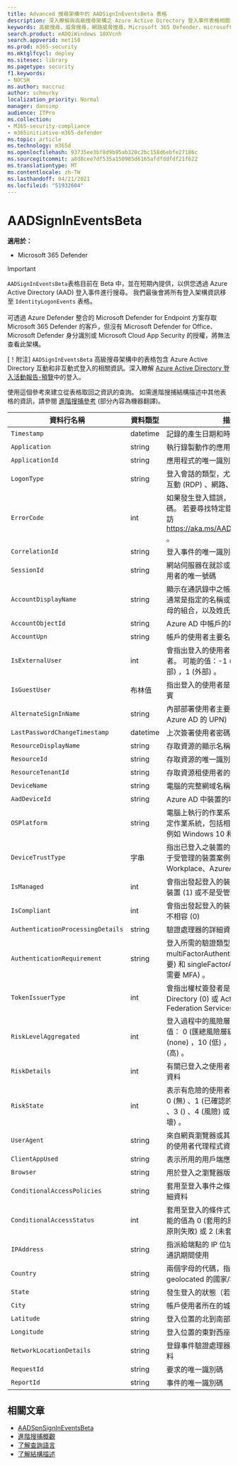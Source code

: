 ```yaml
---
title: Advanced 搜尋架構中的 AADSignInEventsBeta 表格
description: 深入瞭解與高級搜尋架構之 Azure Active Directory 登入事件表格相關的資訊
keywords: 高級搜尋，威脅搜尋，網路威脅搜尋，Microsoft 365 Defender，microsoft 365，m365，search，query，遙測，schema reference，kusto，table，column，data type，description，file，identity，AAD
search.product: eADQiWindows 10XVcnh
search.appverid: met150
ms.prod: m365-security
ms.mktglfcycl: deploy
ms.sitesec: library
ms.pagetype: security
f1.keywords:
- NOCSH
ms.author: maccruz
author: schmurky
localization_priority: Normal
manager: dansimp
audience: ITPro
ms.collection:
- M365-security-compliance
- m365initiative-m365-defender
ms.topic: article
ms.technology: m365d
ms.openlocfilehash: 93735ee3bf8d9b95ab320c2bc158d6ebfe27186c
ms.sourcegitcommit: a8d8cee7df535a150985d6165afdfddfdf21f622
ms.translationtype: MT
ms.contentlocale: zh-TW
ms.lasthandoff: 04/21/2021
ms.locfileid: "51932604"
---
```

# <a name="aadsignineventsbeta"></a>AADSignInEventsBeta

**適用於：**

- Microsoft 365 Defender

>[!IMPORTANT]
> `AADSignInEventsBeta`表格目前在 Beta 中，並在短期內提供，以供您透過 Azure Active Directory (AAD) 登入事件進行搜尋。 我們最後會將所有登入架構資訊移至 `IdentityLogonEvents` 表格。<br><br>
> 可透過 Azure Defender 整合的 Microsoft Defender for Endpoint 方案存取 Microsoft 365 Defender 的客戶，但沒有 Microsoft Defender for Office、Microsoft Defender 身分識別或 Microsoft Cloud App Security 的授權，將無法查看此架構。 

 

[！附注] `AADSignInEventsBeta` 高級搜尋架構中的表格包含 Azure Active Directory 互動和非互動式登入的相關資訊。深入瞭解 [Azure Active Directory 登入活動報告-預覽](/azure/active-directory/reports-monitoring/concept-all-sign-ins)中的登入。

使用這個參考來建立從表格取回之資訊的查詢。
如需進階搜捕結構描述中其他表格的資訊，請參閱 [進階搜捕參考](/windows/security/threat-protection/microsoft-defender-atp/advanced-hunting-reference) (部分內容為機器翻譯)。

 

 

| 資料行名稱                 | 資料類型 | 描述          |
|---------------------------------|---------------|-------------------------------------------------------------------------------------------------------------------------------------------------------------------------------------|
| `Timestamp`                       | datetime      | 記錄的產生日期和時間                                                                                                                                         |
| `Application`                     | string        | 執行錄製動作的應用程式                                                                                                                                       |
| `ApplicationId`                   | string        | 應用程式的唯一識別碼                                                                                                                                               |
| `LogonType`                       | string        | 登入會話的類型，尤其是互動式、遠端互動 (RDP) 、網路、批次及服務                                                                              |
| `ErrorCode`                       | int        | 如果發生登入錯誤，則會包含錯誤代碼。 若要尋找特定錯誤碼的描述，請造訪 <https://aka.ms/AADsigninsErrorCodes> 。                                     |
| `CorrelationId`                   | string        | 登入事件的唯一識別碼                                                                                                                                              |
| `SessionId`                       | string        | 網站伺服器在就診或會話期間指派給使用者的唯一號碼                                                                                     |
| `AccountDisplayName`              | string        | 顯示在通訊錄中之帳戶使用者的名稱。 通常是指定的名稱或名字、中間名首字母的組合，以及姓氏或姓的組合。                             |
| `AccountObjectId`                 | string        | Azure AD 中帳戶的唯一識別碼                                                                                                                                       |
| `AccountUpn`                      | string        | 帳戶的使用者主要名稱 (UPN)                                                                                                                                             |
| `IsExternalUser`                  | int        | 會指出登入的使用者是否為外部使用者。 可能的值：-1 (未設定) ，0 (非外部) ，1 (外部) 。                                                                   |
| `IsGuestUser`                     | 布林值       | 指出登入的使用者是否為承租人中的來賓                                                                                                                  |
| `AlternateSignInName`             | string        | 內部部署使用者主要名稱 (使用者登入 Azure AD 的 UPN)                                                                                                             |
| `LastPasswordChangeTimestamp`     | datetime        | 上次簽署使用者密碼的日期和時間                                                                                                              |
| `ResourceDisplayName`             | string        | 存取資源的顯示名稱                                                                                                                                               |
| `ResourceId`                      | string        | 存取資源的唯一識別碼                                                                                                                                          |
| `ResourceTenantId`                | string        | 存取資源租使用者的唯一識別碼                                                                                                                            |
| `DeviceName`                      | string        | 電腦的完整網域名稱 (FQDN)                                                                                                                                   |
| `AadDeviceId`                     | string   |      Azure AD 中裝置的唯一識別碼                                                                                                                                                                               |
| `OSPlatform`                      | string        | 電腦上執行的作業系統平台。 這表示特定作業系統，包括相同家族內的變化，例如 Windows 10 和 Windows 7。  |
| `DeviceTrustType`                 | 字串        | 指出已登入之裝置的信任類型。 僅適用于受管理的裝置案例。 可能的值為 Workplace、AzureAd 及 ServerAd。                                     |
| `IsManaged`                       | int       | 會指出發起登入的裝置是否為受管理的裝置 (1) 或不是受管理裝置 (0)                                                                          |
| `IsCompliant`                     | int       | 會指出發起登入的裝置是否符合 (1) 或不相容 (0)                                                                                        |
| `AuthenticationProcessingDetails` | string        | 驗證處理器的詳細資料                                                                                                                                          |
| `AuthenticationRequirement`       | string        | 登入所需的驗證類型。 可能的值： multiFactorAuthentication (MFA 是必要) 和 singleFactorAuthentication (不需要 MFA) 。                |
| `TokenIssuerType`                 | int        | 會指出權杖簽發者是 Azure Active Directory (0) 或 Active Directory Federation Services (1)                                                                              |
| `RiskLevelAggregated`                       | int        | 登入過程中的風險層級匯總。 可能的值： 0 (匯總風險層級未設定) ，1 (none) ，10 (低) ，50 (中) ，或 100 (高) 。                               |
| `RiskDetails`                      | int        | 有關已登入之使用者的危險狀態的詳細資料                                                                                                                            |
| `RiskState`                       | int        | 表示有危險的使用者狀態。 可能的值： 0 (無) 、1 (已確認的安全) 、2 (修正) 、3 () 、4 (風險) 或 5 (已確認已遭破壞) 。                                |
| `UserAgent`                       | string        | 來自網頁瀏覽器或其他用戶端應用程式的使用者代理程式資訊                                                                                                             |
| `ClientAppUsed`                   | string        | 表示所用的用戶端應用程式                                                                                                                                                       |
| `Browser`                         | string        | 用於登入之瀏覽器版本的詳細資料                                                                                                                            |
| `ConditionalAccessPolicies`       | string        | 套用至登入事件之條件式存取原則的詳細資料                                                                                                             |
| `ConditionalAccessStatus`         | int        | 套用至登入的條件式存取原則狀態。 可能的值為 0 (套用的原則) 、1 (嘗試套用原則失敗) 或 2 (未套用) 原則。      |
| `IPAddress`                       | string        | 指派給端點的 IP 位址，並在相關的網路通訊期間使用                                                                                                  |
| `Country`                     | string        | 兩個字母的代碼，指出用戶端 IP 位址為 geolocated 的國家/地區                                                                                                    |
| `State`                           | string        | 發生登入的狀態（若有的話）                                                                                                                                      |
| `City`                            | string        | 帳戶使用者所在的城市                                                                                                                                              |
| `Latitude`                        | string        | 登入位置的北到南部座標                                                                                                                              |
| `Longitude`                       | string        | 登入位置的東對西座標                                                                                                                                |
| `NetworkLocationDetails`          | string        | 登錄事件驗證處理器的網路位置詳細資料                                                                                                       |
| `RequestId`                       | string        |  要求的唯一識別碼                                                                                                                                                   |
|`ReportId` | string | 事件的唯一識別碼 |

 

 

## <a name="related-articles"></a>相關文章

-   [AADSpnSignInEventsBeta](./advanced-hunting-aadspnsignineventsbeta-table.md)
-   [進階搜捕概觀](/windows/security/threat-protection/microsoft-defender-atp/advanced-hunting-overview)
-   [了解查詢語言](/windows/security/threat-protection/microsoft-defender-atp/advanced-hunting-query-language)
-   [了解結構描述](/windows/security/threat-protection/microsoft-defender-atp/advanced-hunting-schema-reference)

 